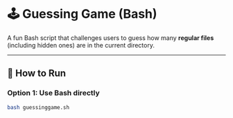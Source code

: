 # 🕹️ Guessing Game (Bash)

A fun Bash script that challenges users to guess how many **regular files** (including hidden ones) are in the current directory.

---

## 🚀 How to Run

### Option 1: Use Bash directly
```bash
bash guessinggame.sh
